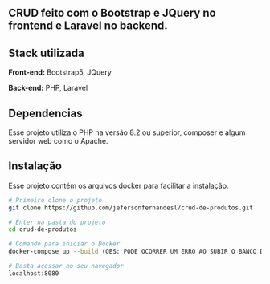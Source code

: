 ## CRUD feito com o Bootstrap e JQuery no frontend e Laravel no backend.

## Stack utilizada

**Front-end:** Bootstrap5, JQuery

**Back-end:** PHP, Laravel

## Dependencias

Esse projeto utiliza o PHP na versão 8.2 ou superior, composer e algum servidor web como o Apache.

## Instalação
Esse projeto contém os arquivos docker para facilitar a instalação.<br>


```bash
# Primeiro clone o projeto
git clone https://github.com/jefersonfernandesl/crud-de-produtos.git

# Enter na pasta do projeto
cd crud-de-produtos

# Comando para iniciar o Docker
docker-compose up --build (OBS: PODE OCORRER UM ERRO AO SUBIR O BANCO DE DADOS POSTGRES, BASTA ENCERRAR O COMANDO E RODAR ELE NOVAMENTE);

# Basta acessar no seu navegador
localhost:8080
